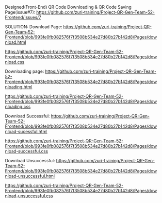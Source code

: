 Designed(Front-End) QR Code Downloading & QR Code Saving Page(issue#7): https://github.com/zuri-training/Project-QR-Gen-Team-52-Frontend/issues/7   

SOLUTION:
Download Page:
https://github.com/zuri-training/Project-QR-Gen-Team-52-Frontend/blob/993fe0fb082576f7f3508b534e27d80b27b142d8/Pages/download.html

https://github.com/zuri-training/Project-QR-Gen-Team-52-Frontend/blob/993fe0fb082576f7f3508b534e27d80b27b142d8/Pages/download.css

Downloading page:
https://github.com/zuri-training/Project-QR-Gen-Team-52-Frontend/blob/993fe0fb082576f7f3508b534e27d80b27b142d8/Pages/downloading.html

https://github.com/zuri-training/Project-QR-Gen-Team-52-Frontend/blob/993fe0fb082576f7f3508b534e27d80b27b142d8/Pages/downloading.css

Download Successful:
https://github.com/zuri-training/Project-QR-Gen-Team-52-Frontend/blob/993fe0fb082576f7f3508b534e27d80b27b142d8/Pages/download-sucessful.html

https://github.com/zuri-training/Project-QR-Gen-Team-52-Frontend/blob/993fe0fb082576f7f3508b534e27d80b27b142d8/Pages/download-successful.css

Download Unsuccessful:
https://github.com/zuri-training/Project-QR-Gen-Team-52-Frontend/blob/993fe0fb082576f7f3508b534e27d80b27b142d8/Pages/download-unsuccessful.html

https://github.com/zuri-training/Project-QR-Gen-Team-52-Frontend/blob/993fe0fb082576f7f3508b534e27d80b27b142d8/Pages/download-unsuccessful.css


